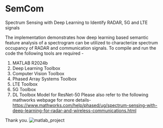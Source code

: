 # SemCom
Spectrum Sensing with Deep Learning to Identify RADAR, 5G and LTE signals

The implementation demonstrates how deep learning based semantic feature analysis of a spectrogram can be utilized to characterize spectrum occupancy of RADAR and communication signals.
To compile and run the code the following tools are required -
1. MATLAB R2024b
2. Deep Learning Toolbox
3. Computer Vision Toolbox
4. Phased Array Systems Toolbox
5. LTE Toolbox
6. 5G Toolbox
7. DL Toolbox Model for ResNet-50
Please also refer to the following mathworks webpage for more details-
https://www.mathworks.com/help/phased/ug/spectrum-sensing-with-deep-learning-for-radar-and-wireless-communications.html

Thank you.
![matlab_project](https://github.com/user-attachments/assets/221684e1-253a-4c46-92a3-98b95a662601)
